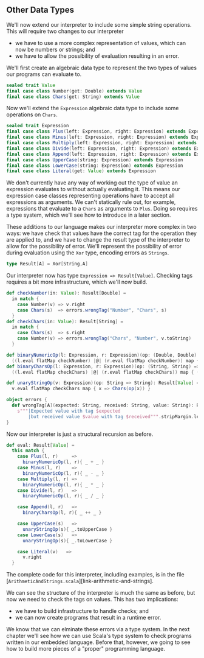 ## Other Data Types

We'll now extend our interpreter to include some simple string operations. This will require two changes to our interpreter

- we have to use a more complex representation of values, which can now be numbers or strings; and
- we have to allow the possibility of evaluation resulting in an error.

We'll first create an algebraic data type to represent the two types of values our programs can evaluate to.

```scala
sealed trait Value
final case class Number(get: Double) extends Value
final case class Chars(get: String) extends Value
```

Now we'll extend the `Expression` algebraic data type to include some operations on `Chars`.

```scala
sealed trait Expression
final case class Plus(left: Expression, right: Expression) extends Expression
final case class Minus(left: Expression, right: Expression) extends Expression
final case class Multiply(left: Expression, right: Expression) extends Expression
final case class Divide(left: Expression, right: Expression) extends Expression
final case class Append(left: Expression, right: Expression) extends Expression
final case class UpperCase(string: Expression) extends Expression
final case class LowerCase(string: Expression) extends Expression
final case class Literal(get: Value) extends Expression
```

We don't currently have any way of working out the type of value an expression evaluates to without actually evaluating it. This means our expression case classes representing operations have to accept all expressions as arguments. We can't statically rule out, for example, expressions that evaluate to a `Chars` as arguments to `Plus`. Doing so requires a type system, which we'll see how to introduce in a later section.

These additions to our language makes our interpreter more complex in two ways: we have check that values have the correct tag for the operation they are applied to, and we have to change the result type of the interpreter to allow for the possibility of error. We'll represent the possibility of error during evaluation using the `Xor` type, encoding errors as `Strings`.

```scala
type Result[A] = Xor[String,A]
```

Our interpreter now has type `Expression => Result[Value]`. Checking tags requires a bit more infrastructure, which we'll now build.

```scala
def checkNumber(in: Value): Result[Double] =
  in match {
    case Number(v) => v.right
    case Chars(s)  => errors.wrongTag("Number", "Chars", s)
  }
def checkChars(in: Value): Result[String] =
  in match {
    case Chars(s)  => s.right
    case Number(v) => errors.wrongTag("Chars", "Number", v.toString)
  }

def binaryNumericOp(l: Expression, r: Expression)(op: (Double, Double) => Double): Result[Value] =
  ((l.eval flatMap checkNumber) |@| (r.eval flatMap checkNumber)) map { (x,y) => Number(op(x, y)) }
def binaryCharsOp(l: Expression, r: Expression)(op: (String, String) => String): Result[Value] =
  ((l.eval flatMap checkChars) |@| (r.eval flatMap checkChars)) map { (x,y) => Chars(op(x, y)) }

def unaryStringOp(v: Expression)(op: String => String): Result[Value] =
  v.eval flatMap checkChars map { x => Chars(op(x)) }

object errors {
  def wrongTag[A](expected: String, received: String, value: String): Result[A] =
    s"""|Expected value with tag $expected
        |but received value $value with tag $received""".stripMargin.left
}
```

Now our interpreter is just a structural recursion as before.

```scala
def eval: Result[Value] =
  this match {
    case Plus(l, r)     =>
      binaryNumericOp(l, r){ _ + _ }
    case Minus(l, r)    =>
      binaryNumericOp(l, r){ _ - _ }
    case Multiply(l, r) =>
      binaryNumericOp(l, r){ _ * _ }
    case Divide(l, r)   =>
      binaryNumericOp(l, r){ _ / _ }

    case Append(l, r)   =>
      binaryCharsOp(l, r){ _ ++ _ }

    case UpperCase(s)   =>
      unaryStringOp(s){ _.toUpperCase }
    case LowerCase(s)   =>
      unaryStringOp(s){ _.toLowerCase }

    case Literal(v)   =>
      v.right
  }
```

The complete code for this interpreter, including examples, is in the file [`ArithmeticAndStrings.scala`][link-arithmetic-and-strings].

We can see the structure of the interpreter is much the same as before, but now we need to check the tags on values. This has two implications:

- we have to build infrastructure to handle checks; and
- we can now create programs that result in a runtime error.

We know that we can elminate these errors via a type system. In the next chapter we'll see how we can use Scala's type system to check programs written in our embedded language. Before that, however, we going to see how to build more pieces of a "proper" programming language.
